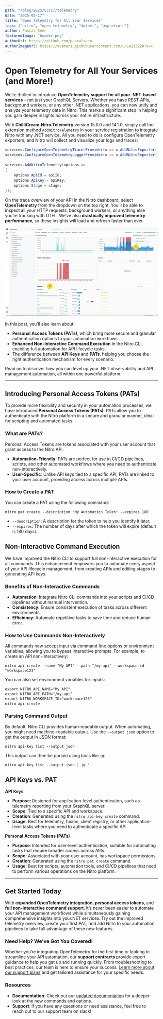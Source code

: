```yaml
---
path: "/blog/2025/03/17/telemetry"
date: "2025-03-17"
title: "Open Telemetry for All Your Services"
tags: ["nitro", "open-telemetry", "dotnet", "aspnetcore"]
author: Pascal Senn
featuredImage: "header.png"
authorUrl: https://github.com/pascalsenn
authorImageUrl: https://avatars.githubusercontent.com/u/14233220?v=4
---
```


# Open Telemetry for All Your Services (and More!)

We’re thrilled to introduce **OpenTelemetry support for all your .NET-based services** - not just your GraphQL Servers. Whether you have REST APIs, background workers, or any other .NET applications, you can now unify and analyze your telemetry data in Nitro. This marks a significant step in helping you gain deeper insights across your entire infrastructure.

With **ChilliCream.Nitro.Telemetry** version 15.0.0 and 14.1.0, simply call the extension method `AddNitroTelemetry` in your service registration to integrate Nitro with any .NET service. All you need to do is configure OpenTelemetry exporters, and Nitro will collect and visualize your logs and traces:

```csharp
services.ConfigureOpenTelemetryTracerProvider(x => x.AddNitroExporter());
services.ConfigureOpenTelemetryLoggerProvider(x => x.AddNitroExporter());

services.AddNitroTelemetry(options =>
{
    options.ApiId = apiId;
    options.ApiKey = apiKey;
    options.Stage = stage;
});
```

On the trace overview of your API in the Nitro dashboard, select **OpenTelemetry** from the dropdown on the top right. You’ll be able to inspect all your HTTP requests, background workers, or anything else you’re tracking with OTEL. We’ve also **drastically improved telemetry performance**, so these insights will load and refresh faster than ever.

![Telemetry Overview](./otel1.png)

In this post, you’ll also learn about:

- **Personal Access Tokens (PATs)**, which bring more secure and granular authentication options to your automation workflows.
- **Enhanced Non-Interactive Command Execution** in the Nitro CLI, enabling full automation for API lifecycle tasks.
- The difference between **API Keys** and **PATs**, helping you choose the right authentication mechanism for every scenario.

Read on to discover how you can level up your .NET observability and API management automation, all within one powerful platform.

---

## Introducing Personal Access Tokens (PATs)

To provide more flexibility and security in your automation processes, we have introduced **Personal Access Tokens (PATs)**. PATs allow you to authenticate with the Nitro platform in a secure and granular manner, ideal for scripting and automated tasks.

### What are PATs?

Personal Access Tokens are tokens associated with your user account that grant access to the Nitro API.

- **Automation-Friendly**: PATs are perfect for use in CI/CD pipelines, scripts, and other automated workflows where you need to authenticate non-interactively.
- **User-Specific**: Unlike API keys tied to a specific API, PATs are linked to your user account, providing access across multiple APIs.

### How to Create a PAT

You can create a PAT using the following command:

```shell
nitro pat create --description "My Automation Token" --expires 180
```

- `--description`: A description for the token to help you identify it later.
- `--expires`: The number of days after which the token will expire (default is 180 days).

## Non-Interactive Command Execution

We have improved the Nitro CLI to support full non-interactive execution for all commands. This enhancement empowers you to automate every aspect of your API lifecycle management, from creating APIs and editing stages to generating API keys.

### Benefits of Non-Interactive Commands

- **Automation**: Integrate Nitro CLI commands into your scripts and CI/CD pipelines without manual intervention.
- **Consistency**: Ensure consistent execution of tasks across different environments.
- **Efficiency**: Automate repetitive tasks to save time and reduce human error.

### How to Use Commands Non-Interactively

All commands now accept input via command-line options or environment variables, allowing you to bypass interactive prompts. For example, to create an API non-interactively:

```shell
nitro api create --name "My API" --path "/my-api" --workspace-id "workspace123"
```

You can also set environment variables for inputs:

```shell
export NITRO_API_NAME="My API"
export NITRO_API_PATH="/my-api"
export NITRO_WORKSPACE_ID="workspace123"
nitro api create
```

### Parsing Command Output

By default, Nitro CLI provides human-readable output. When automating, you might need machine-readable output. Use the `--output json` option to get the output in JSON format:

```shell
nitro api-key list --output json
```

This output can then be parsed using tools like `jq`:

```shell
nitro api-key list --output json | jq '.'
```

## API Keys vs. PAT

**API Keys**

- **Purpose**: Designed for application-level authentication, such as telemetry reporting from your GraphQL server.
- **Scope**: Tied to a specific API and workspace.
- **Creation**: Generated using the `nitro api-key create` command.
- **Usage**: Best for telemetry, fusion, client registry, or other application-level tasks where you need to authenticate a specific API.

**Personal Access Tokens (PATs)**

- **Purpose**: Intended for user-level authentication, suitable for automating tasks that require broader access across APIs.
- **Scope**: Associated with your user account, has workspace permissions.
- **Creation**: Generated using the `nitro pat create` command.
- **Usage**: Best for scripts, automation tools, and CI/CD pipelines that need to perform various operations on the Nitro platform.

---

## Get Started Today

With **expanded OpenTelemetry integration**, **personal access tokens**, and **full non-interactive command support**, it’s never been easier to automate your API management workflows while simultaneously gaining comprehensive insights into your.NET services. Try out the improved telemetry overview, create your first PAT, and add Nitro to your automation pipelines to take full advantage of these new features.

### Need Help? We’ve Got You Covered!

Whether you’re integrating OpenTelemetry for the first time or looking to streamline your API automation, our **support contracts** provide expert guidance to help you get up and running quickly. From troubleshooting to best practices, our team is here to ensure your success. [Learn more about our support plans](/services/support) and get tailored assistance for your specific needs.

### Resources

- **Documentation**: Check out our [updated documentation](../../../../docs/nitro) for a deeper look at the new commands and options.
- **Support**: If you have any questions or need assistance, feel free to reach out to our support team on slack!
